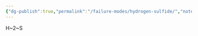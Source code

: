 ```yaml
---
{"dg-publish":true,"permalink":"/failure-modes/hydrogen-sulfide/","noteIcon":"","created":"2025-01-10T15:17:25.872-06:00"}
---
```


H~2~S
